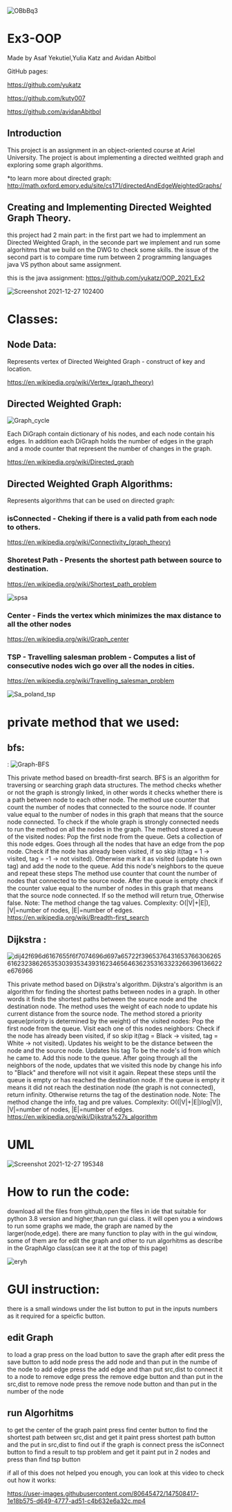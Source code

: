![OBbBq3](https://user-images.githubusercontent.com/80645472/147453679-3d4084f1-3aaa-4337-98d4-2a29a48ee295.gif)



# Ex3-OOP
Made by Asaf Yekutiel,Yulia Katz and Avidan Abitbol

GitHub pages:

https://github.com/yukatz

https://github.com/kuty007

https://github.com/avidanAbitbol

## Introduction
This project is an assignment in an object-oriented course at Ariel University.
The project is about implementing a directed weithted graph and exploring some graph algorithms.

*to learn more about directed graph:
http://math.oxford.emory.edu/site/cs171/directedAndEdgeWeightedGraphs/

## Creating and Implementing Directed Weighted Graph Theory.
this project had 2 main part: in the first part we had to implemment an Directed Weighted Graph,
in the seconde part we implement and run some algorhitms that we build on the DWG to check some skills.
the issue of the second part is to compare time rum between 2 programming languages java VS python about same assignment.

this is the java assignment: https://github.com/yukatz/OOP_2021_Ex2

![Screenshot 2021-12-27 102400](https://user-images.githubusercontent.com/80645472/147451867-ab021e18-a248-4612-9bc5-fe54696540c8.png)

# Classes:
 ## Node Data:
 
Represents vertex of Directed Weighted Graph - construct of key and location. 

https://en.wikipedia.org/wiki/Vertex_(graph_theory)

 ## Directed Weighted Graph:
 ![Graph_cycle](https://user-images.githubusercontent.com/80645472/147454359-0387ac0e-709d-42ec-a23a-cf439a53f1a3.gif)
 
Each DiGraph contain dictionary of his nodes, and each node contain his edges.
In addition each DiGraph holds the number of edges in the graph and a mode counter 
that represent the number of changes in the graph. 

https://en.wikipedia.org/wiki/Directed_graph

 ## Directed Weighted Graph Algorithms:
 Represents algorithms that can be used on directed graph:

 ### isConnected - Cheking if there is a valid path from each node to others.
 
 https://en.wikipedia.org/wiki/Connectivity_(graph_theory)
 
  ### Shoretest Path - Presents the shortest path between source to destination. 
 
 https://en.wikipedia.org/wiki/Shortest_path_problem
 
 ![spsa](https://user-images.githubusercontent.com/80645472/147453694-41aaa2d4-bbec-4009-81f2-0dafbf440a5e.gif)
 
 
 ### Center - Finds the vertex which minimizes the max distance to all the other nodes
 
 https://en.wikipedia.org/wiki/Graph_center
 
  ### TSP - Travelling salesman problem - Computes a list of consecutive nodes wich go over all the nodes in cities.
 
 https://en.wikipedia.org/wiki/Travelling_salesman_problem
 
 ![Sa_poland_tsp](https://user-images.githubusercontent.com/80645472/147453871-36d85b77-5dd2-44d3-8109-51fe13cf781a.gif)
 
# private method that we used:

## bfs: 
: 
![Graph-BFS](https://user-images.githubusercontent.com/80645472/147453734-bd3b55a8-2914-47fb-a52b-0fffd7afbc2a.gif)

This private method based on breadth-first search. BFS is an algorithm for traversing or searching graph data structures. The method checks whether or not the graph is strongly linked, in other words it checks whether there is a path between node to each other node. The method use counter that count the number of nodes that connected to the source node. If counter value equal to the number of nodes in this graph that means that the source node connected. To check if the whole graph is strongly connected needs to run the method on all the nodes in the graph. The method stored a queue of the visited nodes:
Pop the first node from the queue.
Gets a collection of this node edges.
Goes through all the nodes that have an edge from the pop node.
Check if the node has already been visited, if so skip it(tag = 1 -> visited, tag = -1 -> not visited). Otherwise mark it as visited (update his own tag) and add the node to the queue.
Add this node's neighbors to the queue and repeat these steps The method use counter that count the number of nodes that connected to the source node. After the queue is empty check if the counter value equal to the number of nodes in this graph that means that the source node connected. If so the method will return true, Otherwise false. Note: The method change the tag values. Complexity: O(|V|+|E|), |V|=number of nodes, |E|=number of edges. 
https://en.wikipedia.org/wiki/Breadth-first_search

## Dijkstra :
![dij42f696d6167655f6f7074696d697a65722f396537643165376630626561623238626535303935343931623465646362353163323266396136622e676966](https://user-images.githubusercontent.com/80645472/147453744-c606fc19-6151-479c-97c8-faa4fd2dbbde.gif)

This private method based on Dijkstra's algorithm. Dijkstra's algorithm is an algorithm for finding the shortest paths between nodes in a graph. In other words it finds the shortest paths between the source node and the destination node. The method uses the weight of each node to update his current distance from the source node. The method stored a priority queue(priority is determined by the weight) of the visited nodes:
Pop the first node from the queue.
Visit each one of this nodes neighbors:
Check if the node has already been visited, if so skip it(tag = Black -> visited, tag = White -> not visited).
Updates his weight to be the distance between the node and the source node.
Updates his tag To be the node's id from which he came to.
Add this node to the queue.
After going through all the neighbors of the node, updates that we visited this node by change his info to "Black" and therefore will not visit it again.
Repeat these steps until the queue is empty or has reached the destination node. If the queue is empty it means it did not reach the destination node (the graph is not connected), return infinity. Otherwise returns the tag of the destination node. Note: The method change the info, tag and pre values. Complexity: O((|V|+|E|)log|V|), |V|=number of nodes, |E|=number of edges. 
https://en.wikipedia.org/wiki/Dijkstra%27s_algorithm

# UML

![Screenshot 2021-12-27 195348](https://user-images.githubusercontent.com/80645472/147495979-0326320f-7a04-4bc8-a7a6-82ffa91eba4b.png)


# How to run the code:
download all the files from github,open the files in ide that suitable for python 3.8 version and higher,than run gui class.
it will open you a windows to run some graphs we made,
the graph are named by the larger(node,edge).
there are many function to play with in the gui window, some of them are for edit the graph and other to run algorhitms as describe in the GraphAlgo class(can see it at the top of this page)

![eryh](https://user-images.githubusercontent.com/80645472/147508555-b6684c42-f003-4d38-a25d-95caebfa5c04.jpg)


 # GUI instruction:
 there is a small windows under the list button to put in the inputs numbers as it required for a speicfic button.
 ## edit Graph
to load a grap press on the load button
to save the graph after edit press the save button
to add node press the add node and than put in the numbe of the node
to add edge press the add edge and than put src,dist to connect it to a node
to remove edge press the remove edge button and than put in the src,dist 
to remove node  press the remove node button and than put in the number of the node
## run Algorhitms
to get the center of the graph paint press find center button
to find the shortest path between src,dist and get it paint press shortest path button and the put in src,dist
to find out if the graph is connect press the isConnect button
to find a result to tsp problem and get it paint put in 2 nodes and press than find tsp button

if all of this does not helped you enough, you can look at this video to check out how it works:



https://user-images.githubusercontent.com/80645472/147508417-1e18b575-d649-4777-ad51-c4b632e6a32c.mp4

